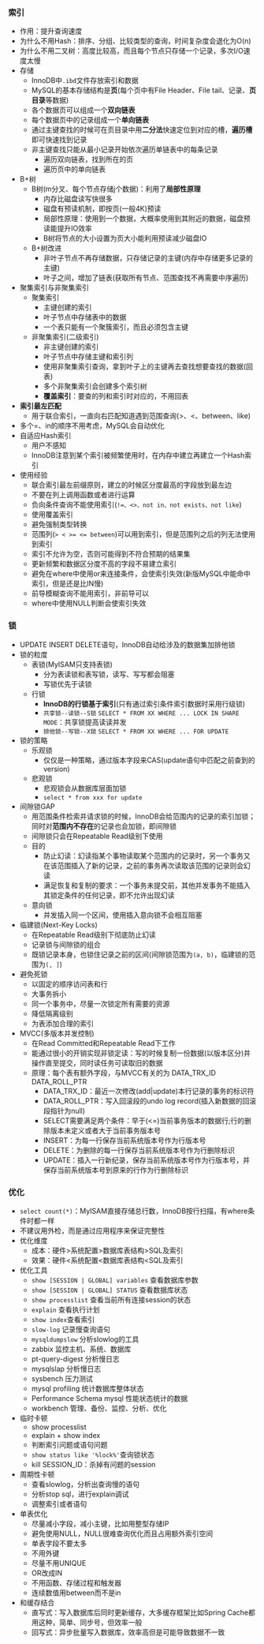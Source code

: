 ### 索引
- 作用：提升查询速度
- 为什么不用Hash：排序、分组、比较类型的查询，时间复杂度会退化为O(n)
- 为什么不用二叉树：高度比较高，而且每个节点只存储一个记录，多次I/O速度太慢
- 存储
  - InnoDB中`.ibd`文件存放索引和数据
  - MySQL的基本存储结构是**页**(每个页中有File Header、File tail、记录、**页目录**等数据)
  - 各个数据页可以组成一个**双向链表**
  - 每个数据页中的记录组成一个**单向链表**
  - 通过主键查找的时候可在页目录中用**二分法**快速定位到对应的槽，**遍历槽**即可快速找到记录
  - 非主键查找只能从最小记录开始依次遍历单链表中的每条记录
    - 遍历双向链表，找到所在的页
    - 遍历页中的单向链表
- B+树
  - B树(m分叉、每个节点存储j个数据)：利用了**局部性原理**
    - 内存比磁盘读写快很多
    - 磁盘有预读机制，即按页(一般4K)预读
    - 局部性原理：使用到一个数据，大概率使用到其附近的数据，磁盘预读能提升IO效率
    - B树将节点的大小设置为页大小能利用预读减少磁盘IO
  - B+树改进
    - 非叶子节点不再存储数据，只存储记录的主键(内存中存储更多记录的主键)
    - 叶子之间，增加了链表(获取所有节点、范围查找不再需要中序遍历)
- 聚集索引与非聚集索引
  - 聚集索引
    - 主键创建的索引
    - 叶子节点中存储表中的数据
    - 一个表只能有一个聚簇索引，而且必须包含主键
  - 非聚集索引(二级索引)
    - 非主键创建的索引
    - 叶子节点中存储主键和索引列
    - 使用非聚集索引查询，拿到叶子上的主键再去查找想要查找的数据(回表)
    - 多个非聚集索引会创建多个索引树
    - **覆盖索引**：要查的列和索引时对应的，不用回表
- **索引最左匹配**
  - 用于联合索引，一直向右匹配知道遇到范围查询(>、<、between、like)
- 多个=、in的顺序不用考虑，MySQL会自动优化
- 自适应Hash索引
  - 用户不感知
  - InnoDB注意到某个索引被频繁使用时，在内存中建立再建立一个Hash索引
- 使用经验
  - 联合索引最左前缀原则，建立的时候区分度最高的字段放到最左边
  - 不要在列上调用函数或者进行运算
  - 负向条件查询不能使用索引(`!=、<>、not in、not exists、not like`)
  - 使用覆盖索引
  - 避免强制类型转换
  - 范围列(`> < >= <= between`)可以用到索引，但是范围列之后的列无法使用到索引
  - 索引不允许为空，否则可能得到不符合预期的结果集
  - 更新频繁和数据区分度不高的字段不易建立索引
  - 避免在where中使用or来连接条件，会使索引失效(新版MySQL中能命中索引，但是还是比IN慢)
  - 前导模糊查询不能用索引，非前导可以
  - where中使用NULL判断会使索引失效

### 锁
- UPDATE INSERT DELETE语句，InnoDB自动给涉及的数据集加排他锁
- 锁的粒度
  - 表锁(MyISAM只支持表锁)
    - 分为表读锁和表写锁，读写、写写都会阻塞
    - 写锁优先于读锁
  - 行锁
    - **InnoDB的行锁基于索引**(只有通过索引条件索引数据时采用行级锁)
    - `共享锁--读锁--S锁` `SELECT * FROM XX WHERE ... LOCK IN SHARE MODE`：共享锁提高读读并发
    - `排他锁--写锁--X锁` `SELECT * FROM XX WHERE ... FOR UPDATE`
- 锁的策略
  - 乐观锁
    - 仅仅是一种策略，通过版本字段来CAS(update语句中匹配之前查到的version)
  - 悲观锁
    - 悲观锁会从数据库层面加锁
    - `select * from xxx for update`
- 间隙锁GAP
  - 用范围条件检索并请求锁的时候，InnoDB会给范围内的记录的索引加锁；同时对**范围内不存在**的记录也会加锁，即间隙锁
  - 间隙锁只会在Repeatable Read级别下使用
  - 目的
    - 防止幻读：幻读指某个事物读取某个范围内的记录时，另一个事务又在该范围插入了新的记录，之前的事务再次读取该范围的记录则会幻读
    - 满足恢复和复制的要求：一个事务未提交前，其他并发事务不能插入其锁定条件的任何记录，即不允许出现幻读
  - 意向锁
    - 并发插入同一个区间，使用插入意向锁不会相互阻塞
- 临建锁(Next-Key Locks)
  - 在Repeatable Read级别下彻底防止幻读
  - 记录锁与间隙锁的组合
  - 既锁记录本身，也锁住记录之前的区间(间隙锁范围为`(a, b)`，临建锁的范围为`(, ]`)
- 避免死锁
  - 以固定的顺序访问表和行
  - 大事务拆小
  - 同一个事务中，尽量一次锁定所有需要的资源
  - 降低隔离级别
  - 为表添加合理的索引
- MVCC(多版本并发控制)
  - 在Read Committed和Repeatable Read下工作
  - 能通过很小的开销实现非锁定读：写的时候复制一份数据(以版本区分)并操作直至提交，同时读任务可读取旧的数据
  - 原理：每个表有额外字段，与MVCC有关的为 DATA_TRX_ID DATA_ROLL_PTR
    - DATA_TRX_ID：最近一次修改(add|update)本行记录的事务的标识符
    - DATA_ROLL_PTR：写入回滚段的undo log record(插入新数据的回滚段指针为null)
    - SELECT需要满足两个条件：早于(<=)当前事务版本的数据行;行的删除版本未定义或者大于当前事务版本号
    - INSERT：为每一行保存当前系统版本号作为行版本号
    - DELETE：为删除的每一行保存当前系统版本号作为行删除标识
    - UPDATE：插入一行新纪录，保存当前系统版本号作为行版本号，并保存当前系统版本号到原来的行作为行删除标识

### 优化
- `select count(*)`：MyISAM直接存储总行数，InnoDB按行扫描，有where条件时都一样
- 不建议用外检，而是通过应用程序来保证完整性
- 优化维度
  - 成本：硬件>系统配置>数据库表结构>SQL及索引
  - 效果：硬件<系统配置<数据库表结构<SQL及索引
- 优化工具
  - `show [SESSION | GLOBAL] variables` 查看数据库参数
  - `show [SESSION | GLOBAL] STATUS`  查看数据库状态
  - `show processlist`  查看当前所有连接session的状态
  - `explain` 查看执行计划
  - `show index`查看索引
  - `slow-log` 记录慢查询语句
  - `mysqldumpslow` 分析slowlog的工具
  - zabbix  监控主机、系统、数据库
  - pt-query-digest 分析慢日志
  - mysqlslap 分析慢日志
  - sysbench  压力测试
  - mysql profiling 统计数据库整体状态
  - Performance Schema mysql 性能状态统计的数据
  - workbench 管理、备份、监控、分析、优化
- 临时卡顿
  - show processlist
  - explain + show index
  - 判断索引问题或语句问题
  - `show status like '%lock%'`查询锁状态
  - kill SESSION_ID：杀掉有问题的session
- 周期性卡顿
  - 查看slowlog，分析出查询慢的语句
  - 分析stop sql，进行explain调试
  - 调整索引或者语句
- 单表优化
  - 尽量减小字段，减小主键，比如用整型存储IP
  - 避免使用NULL，NULL很难查询优化而且占用额外索引空间
  - 单表字段不要太多
  - 不用外键
  - 尽量不用UNIQUE
  - OR改成IN
  - 不用函数、存储过程和触发器
  - 连续数值用between而不是in
- 和缓存结合
  - 直写式：写入数据库后同时更新缓存，大多缓存框架比如Spring Cache都用这种，简单、同步号，但效率一般
  - 回写式：异步批量写入数据库，效率高但是可能导致数据不一致
